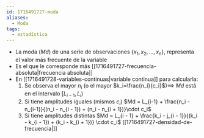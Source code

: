 ```yaml
---
id: 1716491727-moda
aliases:
  - Moda
tags:
  - estadística
---
```


- La moda $(Md)$ de una serie de observaciones $\{x_1,x_2,...,x_n\}$, representa el valor más frecuente de la variable
- Es el que le corresponde más [[1716491727-frecuencia-absoluta|frecuencia absoluta]]
- En [[1716491728-variables-continuas|variable continua]] para calcularla:
	1. Se observa el mayor $n_i$ (o el mayor $k_i=\frac{n_i}{c_i}$)$\implies$ $Md$ está en el intervalo $[L_{i-1},L_i)$
	2. Si tiene amplitudes iguales (mismos $c_i$) $Md = L_{i-1} + \frac{n_i - n_{i-1}}{(n_i - n_{i - 1}) + (n_i - n_{i + 1})}\cdot c_i$
	3. Si tiene amplitudes distintas $Md = L_{i - 1} + \frac{k_i - j_{i - 1}}{(k_i - k_{i - 1}) + (k_i - k_{i + 1})} \cdot c_i$
[[1716491727-densidad-de-frecuencia|]]